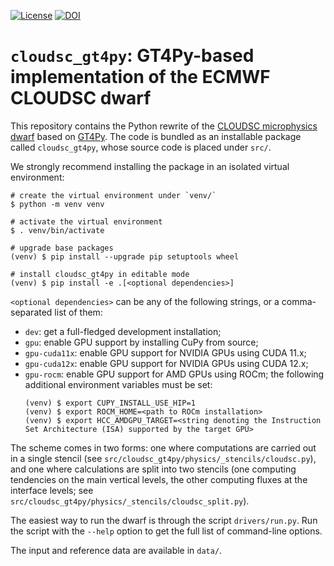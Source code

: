 [![License](https://img.shields.io/badge/License-Apache_2.0-blue.svg)](https://opensource.org/licenses/Apache-2.0)
[![DOI](https://zenodo.org/badge/780813977.svg)](https://zenodo.org/doi/10.5281/zenodo.11155001)

# `cloudsc_gt4py`: GT4Py-based implementation of the ECMWF CLOUDSC dwarf

This repository contains the Python rewrite of the
[CLOUDSC microphysics dwarf](https://github.com/ecmwf-ifs/dwarf-p-cloudsc) based on
[GT4Py](https://github.com/GridTools/gt4py.git). The code is bundled as an installable
package called `cloudsc_gt4py`, whose source code is placed under `src/`.

We strongly recommend installing the package in an isolated virtual environment:

```shell
# create the virtual environment under `venv/`
$ python -m venv venv

# activate the virtual environment
$ . venv/bin/activate

# upgrade base packages
(venv) $ pip install --upgrade pip setuptools wheel

# install cloudsc_gt4py in editable mode
(venv) $ pip install -e .[<optional dependencies>]
```

`<optional dependencies>` can be any of the following strings, or a comma-separated list of them:

* `dev`: get a full-fledged development installation;
* `gpu`: enable GPU support by installing CuPy from source;
* `gpu-cuda11x`: enable GPU support for NVIDIA GPUs using CUDA 11.x;
* `gpu-cuda12x`: enable GPU support for NVIDIA GPUs using CUDA 12.x;
* `gpu-rocm`: enable GPU support for AMD GPUs using ROCm; the following additional environment
variables must be set:
    ```shell
    (venv) $ export CUPY_INSTALL_USE_HIP=1
    (venv) $ export ROCM_HOME=<path to ROCm installation>
    (venv) $ export HCC_AMDGPU_TARGET=<string denoting the Instruction Set Architecture (ISA) supported by the target GPU>
    ```

The scheme comes in two forms: one where computations are carried out in a single stencil
(see `src/cloudsc_gt4py/physics/_stencils/cloudsc.py`), and one where calculations are split into two
stencils (one computing tendencies on the main vertical levels, the other computing fluxes at the
interface levels; see `src/cloudsc_gt4py/physics/_stencils/cloudsc_split.py`).

The easiest way to run the dwarf is through the script `drivers/run.py`.
Run the script with the `--help` option to get the full list of command-line options.

The input and reference data are available in `data/`.
